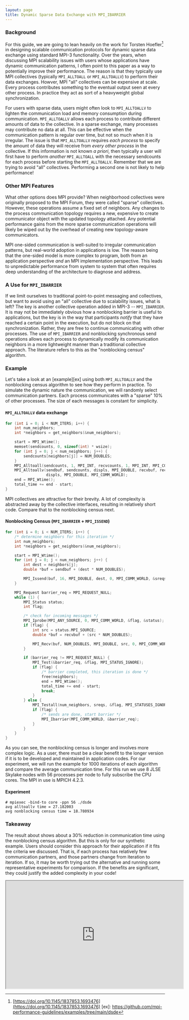 ```yaml
---
layout: page
title: Dynamic Sparse Data Exchange with MPI_IBARRIER
---
```


### Background

For this guide, we are going to lean heavily on the work for Torsten
Hoefler[^1] in designing scalable communication protocols for dynamic
sparse data exchange using standard MPI-3 functionality. Over the years,
when discussing MPI scalability issues with users whose applications
have dynamic communication patterns, I often point to this paper as a
way to potentially improve their performance. The reason is that they
typically use MPI collectives (typically `MPI_ALLTOALL` or
`MPI_ALLTOALLV`) to perform their data exchanges. Howver, MPI "all"
collectives can be expensive at scale. Every process contributes
something to the eventual output seen at every other process. In
practice they act as sort of a heavyweight global synchronization.

For users with sparse data, users might often look to `MPI_ALLTOALLV` to
lighten the communication load and memory consumption during
communication. `MPI_ALLTOALLV` allows each process to contribute
different amounts of data to the collective. In a sparse exchange, many
processes may contribute no data at all. This can be effective when the
communication pattern is regular over time, but not so much when it is
irregular. The issue is that `MPI_ALLTOALLV` requires _each process_ to
specify the amount of data they will receive from _every other process_
in the collective. If this information is not known _a priori_, then
typically a user will first have to perform _another_ `MPI_ALLTOALL`
with the necessary sendcounts for each process before starting the
`MPI_ALLTOALLV`. Remember that we are trying to avoid "all"
collectives. Performing a second one is not likely to help performance!

### Other MPI Features

What other options does MPI provide? When neighborhood collectives were
originally proposed to the MPI Forum, they were called "sparse"
collectives. However, these operations assume a fixed set of
neighbors. Any changes to the process communication topology requires a
new, expensive to create communicator object with the updated topology
attached. Any potential performance gains from the more sparse
communication operations will likely be wiped out by the overhead of
creating new topology-aware communicators.

MPI one-sided communication is well-suited to irregular communication
patterns, but real-world adoption in applications is low. The reason
being that the one-sided model is more complex to program, both from an
application perspective _and_ an MPI implementation perspective. This
leads to unpredictable performance from system to system that often
requires deep understanding of the architecture to diagnose and address.

### A Use for `MPI_IBARRIER`

If we limit ourselves to traditional point-to-point messaging and
collectives, but want to avoid using an "all" collective due to
scalability issues, what is left? The key is another collective
operation added in MPI-3 -- `MPI_IBARRIER`. It is may not be immediately
obvious how a nonblocking barrier is useful to applications, but the key
is in the way that participants _notify_ that they have reached a
certain point in the execution, but do not block on that
synchronization. Rather, they are free to continue communicating with
other processes. The use of `MPI_IBARRIER` and nonblocking synchronous
send operations allows each process to dynamically modify its
communication neighbors in a more lightweight manner than a traditional
collective approach. The literature refers to this as the "nonblocking
census" algorithm.

### Example

Let's take a look at an [example][ex] using both `MPI_ALLTOALLV` and the
nonblocking census algorithm to see how they perform in practice. To
simulate the dynamic nature the communication, we will randomly select
communication partners. Each process communicates with a "sparse" 10% of
other processes. The size of each messages is constant for simplicity.

#### `MPI_ALLTOALLV` data exchange
```c
for (int i = 0; i < NUM_ITERS; i++) {
    int num_neighbors;
    int *neighbors = get_neighbors(&num_neighbors);

    start = MPI_Wtime();
    memset(sendcounts, 0, sizeof(int) * wsize);
    for (int j = 0; j < num_neighbors; j++) {
        sendcounts[neighbors[j]] = NUM_DOUBLES;
    }
    MPI_Alltoall(sendcounts, 1, MPI_INT, recvcounts, 1, MPI_INT, MPI_COMM_WORLD);
    MPI_Alltoallv(sendbuf, sendcounts, displs, MPI_DOUBLE, recvbuf, recvcounts,
                  displs, MPI_DOUBLE, MPI_COMM_WORLD);
    end = MPI_Wtime();
    total_time += end - start;
}
```

MPI collectives are attractive for their brevity. A lot of complexity is
abstracted away by the collective interfaces, resulting in relatively
short code. Compare that to the nonblocking census next.

#### Nonblocking Census (`MPI_IBARRIER` + `MPI_ISSEND`)
```c
for (int i = 0; i < NUM_ITERS; i++) {
    /* determine neighbors for this iteration */
    int num_neighbors;
    int *neighbors = get_neighbors(&num_neighbors);

    start = MPI_Wtime();
    for (int j = 0; j < num_neighbors; j++) {
        int dest = neighbors[j];
        double *buf = sendbuf + (dest * NUM_DOUBLES);

        MPI_Issend(buf, 16, MPI_DOUBLE, dest, 0, MPI_COMM_WORLD, &sreqs[j]);
    }

    MPI_Request barrier_req = MPI_REQUEST_NULL;
    while (1) {
        MPI_Status status;
        int flag;

        /* check for incoming messages */
        MPI_Iprobe(MPI_ANY_SOURCE, 0, MPI_COMM_WORLD, &flag, &status);
        if (flag) {
            int src = status.MPI_SOURCE;
            double *buf = recvbuf + (src * NUM_DOUBLES);

            MPI_Recv(buf, NUM_DOUBLES, MPI_DOUBLE, src, 0, MPI_COMM_WORLD, MPI_STATUS_IGNORE);
        }

        if (barrier_req != MPI_REQUEST_NULL) {
            MPI_Test(&barrier_req, &flag, MPI_STATUS_IGNORE);
            if (flag) {
                /* barrier completed, this iteration is done */
                free(neighbors);
                end = MPI_Wtime();
                total_time += end - start;
                break;
            }
        } else {
            MPI_Testall(num_neighbors, sreqs, &flag, MPI_STATUSES_IGNORE);
            if (flag) {
                /* sends are done, start barrier */
                MPI_Ibarrier(MPI_COMM_WORLD, &barrier_req);
            }
        }
    }
}
```

As you can see, the nonblocking census is longer and involves more
complex logic. As a user, there must be a clear benefit to the longer
version if it is to be developed and maintained in application
codes. For our experiment, we will run the example for 1000 iterations
of each algorithm and compare the average communication time. For this
run we use 8 JLSE Skylake nodes with 56 processes per node to fully
subscribe the CPU cores. The MPI in use is MPICH 4.2.3.

#### Experiment

```console
# mpiexec -bind-to core -ppn 56 ./dsde
avg alltoallv time = 27.182003
avg nonblocking census time = 18.780934
```

### Takeaway

The result about shows about a 30% reduction in communication time using
the nonblocking census algorithm. But this is only for our synthetic
example. Users should consider this approach for their application if it
fits the criteria we discussed. That is, if each process has relatively
few communication partners, and those partners change from iteration to
iteration. If so, it may be worth trying out the alternative and running
some representative experiments for comparison. If the benefits are
significant, they could justify the added complexity in your code!

<p align="center">
<iframe width="560" height="340"
src="https://www.youtube.com/embed/MpxSm0NQG4g">
</iframe>
</p>

[^1]: [https://doi.org/10.1145/1837853.1693476](https://doi.org/10.1145/1837853.1693476)
[ex]: https://github.com/mpi-performance-guidelines/examples/tree/main/dsde
